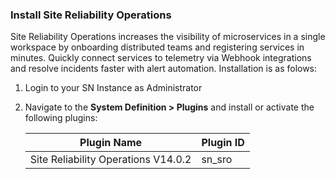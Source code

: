 ### Install Site Reliability Operations

Site Reliability Operations increases the visibility of microservices in a single workspace by onboarding distributed teams and registering services in minutes. ​Quickly connect services to telemetry via Webhook integrations and resolve incidents faster with alert automation. Installation is as folows:

1. Login to your SN Instance as Administrator

1. Navigate to the **System Definition > Plugins** and install or activate the following plugins:

   | Plugin Name                                   | Plugin ID            |
   | --------------------------------------------- | -------------------- |
   | Site Reliability Operations V14.0.2           | sn_sro               |